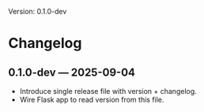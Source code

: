 Version: 0.1.0-dev

# Changelog

## 0.1.0-dev — 2025-09-04
- Introduce single release file with version + changelog.
- Wire Flask app to read version from this file.


